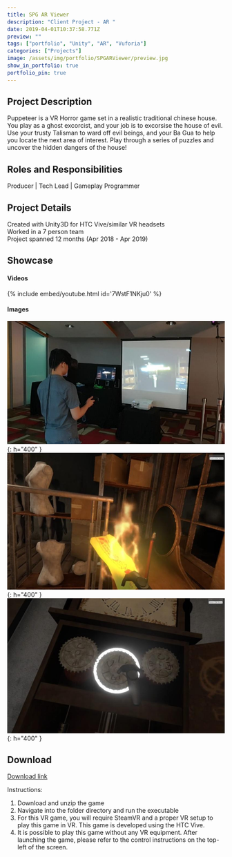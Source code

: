 ```yaml
---
title: SPG AR Viewer 
description: "Client Project - AR "
date: 2019-04-01T10:37:58.771Z
preview: ""
tags: ["portfolio", "Unity", "AR", "Vuforia"]
categories: ["Projects"]
image: /assets/img/portfolio/SPGARViewer/preview.jpg
show_in_portfolio: true
portfolio_pin: true
---
```


## **Project Description**
Puppeteer is a VR Horror game set in a realistic traditional chinese house. You play as a ghost excorcist, and your job is to excorsise the house of evil. Use your trusty Talisman to ward off evil beings, and your Ba Gua to help you locate the next area of interest. Play through a series of puzzles and uncover the hidden dangers of the house!  

## **Roles and Responsibilities**
Producer | Tech Lead | Gameplay Programmer  

## **Project Details**
Created with Unity3D for HTC Vive/similar VR headsets  
Worked in a 7 person team  
Project spanned 12 months (Apr 2018 - Apr 2019)

## **Showcase**
#### Videos  
{% include embed/youtube.html id='7WstF1NKju0' %}  

#### Images  
![](/assets/img/portfolio/puppeteer/1696666444632.jpg){: h="400" }  
![](/assets/img/portfolio/puppeteer/1696666507718.jpg){: h="400" }  
![](/assets/img/portfolio/puppeteer/1696666602635.jpg){: h="400" }  


## **Download**
[Download link](https://drive.google.com/file/d/1MO5xqhfKD_Z5uaXyIGafmHT6xW5rUxwZ/view?usp=sharing)  

 Instructions:
 1. Download and unzip the game
 2. Navigate into the folder directory and run the executable
 3. For this VR game, you will require SteamVR and a proper VR setup to play this game in VR. This game is developed using the HTC Vive.
4. It is possible to play this game without any VR equipment. After launching the game, please refer to the control instructions on the top-left of the screen.
